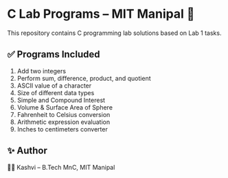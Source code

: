 # C Lab Programs – MIT Manipal 🧠

This repository contains C programming lab solutions based on Lab 1 tasks.

## ✅ Programs Included
1. Add two integers
2. Perform sum, difference, product, and quotient
3. ASCII value of a character
4. Size of different data types
5. Simple and Compound Interest
6. Volume & Surface Area of Sphere
7. Fahrenheit to Celsius conversion
8. Arithmetic expression evaluation
9. Inches to centimeters converter

## ✨ Author
👩‍💻 Kashvi – B.Tech MnC, MIT Manipal
